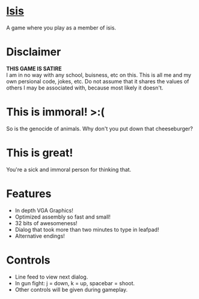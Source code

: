 <a href="https://www.youtube.com/watch?v=WTA7YWVq_58">Isis</a>
====

A game where you play as a member of isis.

# Disclaimer
<b>THIS GAME IS SATIRE</b><br>
I am in no way with any school, buisness, etc on this. This is all me and my own persional code, jokes, etc.
Do not assume that it shares the values of others I may be associated with, because most likely it doesn't.

# This is immoral! >:(
So is the genocide of animals. Why don't you put down that cheeseburger?

# This is great!
You're a sick and immoral person for thinking that.

# Features
- In depth VGA Graphics!
- Optimized assembly so fast and small!
- 32 bits of awesomeness!
- Dialog that took more than two minutes to type in leafpad!
- Alternative endings!

# Controls
- Line feed to view next dialog.
- In gun fight: j = down, k = up, spacebar = shoot.
- Other controls will be given during gameplay.
